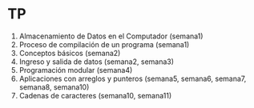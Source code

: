 # TP
1. Almacenamiento de Datos en el Computador (semana1) <br/>
2. Proceso de compilación de un programa (semana1) <br/>
3. Conceptos básicos (semana2) <br/>
4. Ingreso y salida de datos (semana2, semana3) <br/>
5. Programación modular (semana4) <br/>
6. Aplicaciones con arreglos y punteros (semana5, semana6, semana7, semana8, semana10) <br/>
7. Cadenas de caracteres (semana10, semana11) <br/>
